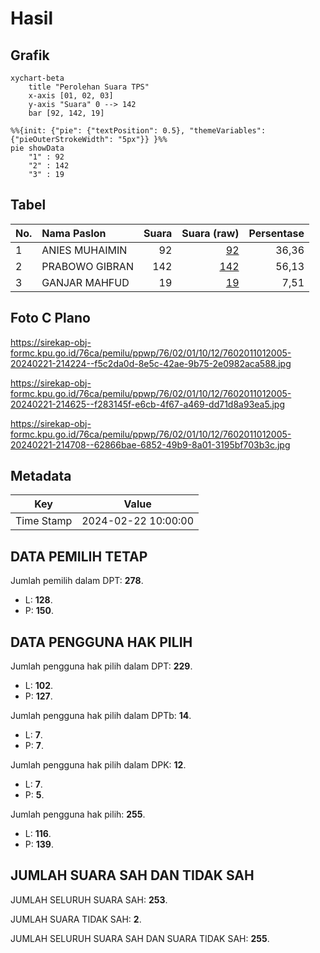 # Hasil

## Grafik

```mermaid
xychart-beta
    title "Perolehan Suara TPS"
    x-axis [01, 02, 03]
    y-axis "Suara" 0 --> 142
    bar [92, 142, 19]
```

```mermaid
%%{init: {"pie": {"textPosition": 0.5}, "themeVariables": {"pieOuterStrokeWidth": "5px"}} }%%
pie showData
    "1" : 92
    "2" : 142
    "3" : 19
```

## Tabel

| No. | Nama Paslon    | Suara | Suara (raw) | Persentase |
|:--- |:-------------- | -----:| -----------:| ----------:|
| 1   | ANIES MUHAIMIN | 92    | [92][p-1]   | 36,36      |
| 2   | PRABOWO GIBRAN | 142   | [142][p-2]  | 56,13      |
| 3   | GANJAR MAHFUD  | 19    | [19][p-3]   | 7,51       |


[p-1]: https://github.com/gigit-pemilu/pemilu-2024-76-sulawesi-barat/blob/main/pilpres/hitung-suara/sub/76-sulawesi-barat/sub/02-mamuju/sub/01-mamuju/sub/1012-karema/sub/005-tps/sub/paslon-1.txt
[p-2]: https://github.com/gigit-pemilu/pemilu-2024-76-sulawesi-barat/blob/main/pilpres/hitung-suara/sub/76-sulawesi-barat/sub/02-mamuju/sub/01-mamuju/sub/1012-karema/sub/005-tps/sub/paslon-2.txt
[p-3]: https://github.com/gigit-pemilu/pemilu-2024-76-sulawesi-barat/blob/main/pilpres/hitung-suara/sub/76-sulawesi-barat/sub/02-mamuju/sub/01-mamuju/sub/1012-karema/sub/005-tps/sub/paslon-3.txt

## Foto C Plano

https://sirekap-obj-formc.kpu.go.id/76ca/pemilu/ppwp/76/02/01/10/12/7602011012005-20240221-214224--f5c2da0d-8e5c-42ae-9b75-2e0982aca588.jpg

https://sirekap-obj-formc.kpu.go.id/76ca/pemilu/ppwp/76/02/01/10/12/7602011012005-20240221-214625--f283145f-e6cb-4f67-a469-dd71d8a93ea5.jpg

https://sirekap-obj-formc.kpu.go.id/76ca/pemilu/ppwp/76/02/01/10/12/7602011012005-20240221-214708--62866bae-6852-49b9-8a01-3195bf703b3c.jpg


## Metadata

| Key        | Value               |
| ---------- | ------------------- |
| Time Stamp | 2024-02-22 10:00:00 |


## DATA PEMILIH TETAP

Jumlah pemilih dalam DPT: **278**.
 * L: **128**.
 * P: **150**.

## DATA PENGGUNA HAK PILIH

Jumlah pengguna hak pilih dalam DPT: **229**.
 * L: **102**.
 * P: **127**.

Jumlah pengguna hak pilih dalam DPTb: **14**.
 * L: **7**.
 * P: **7**.

Jumlah pengguna hak pilih dalam DPK: **12**.
 * L: **7**.
 * P: **5**.

Jumlah pengguna hak pilih: **255**.
 * L: **116**.
 * P: **139**.

## JUMLAH SUARA SAH DAN TIDAK SAH

JUMLAH SELURUH SUARA SAH: **253**.

JUMLAH SUARA TIDAK SAH: **2**.

JUMLAH SELURUH SUARA SAH DAN SUARA TIDAK SAH: **255**.


